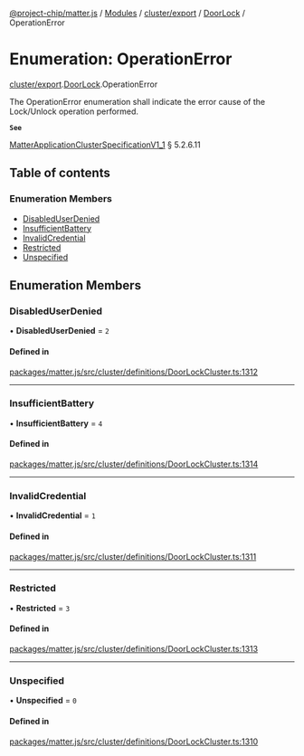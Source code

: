 [@project-chip/matter.js](../README.md) / [Modules](../modules.md) / [cluster/export](../modules/cluster_export.md) / [DoorLock](../modules/cluster_export.DoorLock.md) / OperationError

# Enumeration: OperationError

[cluster/export](../modules/cluster_export.md).[DoorLock](../modules/cluster_export.DoorLock.md).OperationError

The OperationError enumeration shall indicate the error cause of the Lock/Unlock operation performed.

**`See`**

[MatterApplicationClusterSpecificationV1_1](../interfaces/spec_export.MatterApplicationClusterSpecificationV1_1.md) § 5.2.6.11

## Table of contents

### Enumeration Members

- [DisabledUserDenied](cluster_export.DoorLock.OperationError.md#disableduserdenied)
- [InsufficientBattery](cluster_export.DoorLock.OperationError.md#insufficientbattery)
- [InvalidCredential](cluster_export.DoorLock.OperationError.md#invalidcredential)
- [Restricted](cluster_export.DoorLock.OperationError.md#restricted)
- [Unspecified](cluster_export.DoorLock.OperationError.md#unspecified)

## Enumeration Members

### DisabledUserDenied

• **DisabledUserDenied** = ``2``

#### Defined in

[packages/matter.js/src/cluster/definitions/DoorLockCluster.ts:1312](https://github.com/project-chip/matter.js/blob/3adaded6/packages/matter.js/src/cluster/definitions/DoorLockCluster.ts#L1312)

___

### InsufficientBattery

• **InsufficientBattery** = ``4``

#### Defined in

[packages/matter.js/src/cluster/definitions/DoorLockCluster.ts:1314](https://github.com/project-chip/matter.js/blob/3adaded6/packages/matter.js/src/cluster/definitions/DoorLockCluster.ts#L1314)

___

### InvalidCredential

• **InvalidCredential** = ``1``

#### Defined in

[packages/matter.js/src/cluster/definitions/DoorLockCluster.ts:1311](https://github.com/project-chip/matter.js/blob/3adaded6/packages/matter.js/src/cluster/definitions/DoorLockCluster.ts#L1311)

___

### Restricted

• **Restricted** = ``3``

#### Defined in

[packages/matter.js/src/cluster/definitions/DoorLockCluster.ts:1313](https://github.com/project-chip/matter.js/blob/3adaded6/packages/matter.js/src/cluster/definitions/DoorLockCluster.ts#L1313)

___

### Unspecified

• **Unspecified** = ``0``

#### Defined in

[packages/matter.js/src/cluster/definitions/DoorLockCluster.ts:1310](https://github.com/project-chip/matter.js/blob/3adaded6/packages/matter.js/src/cluster/definitions/DoorLockCluster.ts#L1310)
